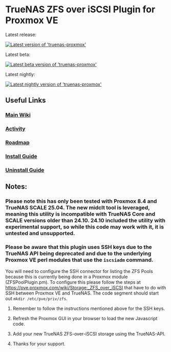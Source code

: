# TrueNAS ZFS over iSCSI Plugin for Proxmox VE

Latest release:

[![Latest version of 'truenas-proxmox'](https://api.cloudsmith.com/v1/badges/version/jonah-may-oss/truenas-proxmox/deb/truenas-proxmox/latest/a=all;xc=main;d=debian%252Fany-version;t=binary/?render=true)](https://cloudsmith.io/~jonah-may-oss/repos/truenas-proxmox/packages/detail/deb/truenas-proxmox/latest/a=all;xc=main;d=debian%252Fany-version;t=binary/)


Latest beta:

[![Latest beta version of 'truenas-proxmox'](https://api.cloudsmith.com/v1/badges/version/jonah-may-oss/truenas-proxmox-testing/deb/truenas-proxmox/latest/a=all;xc=main;d=debian%252Fany-version;t=binary/?render=true)](https://cloudsmith.io/~jonah-may-oss/repos/truenas-proxmox-testing/packages/detail/deb/truenas-proxmox/latest/a=all;xc=main;d=debian%252Fany-version;t=binary/)


Latest nightly:

[![Latest nightly version of 'truenas-proxmox'](https://api.cloudsmith.com/v1/badges/version/jonah-may-oss/truenas-proxmox-snapshots/deb/truenas-proxmox/latest/a=all;xc=main;d=debian%252Fany-version;t=binary/?render=true)](https://cloudsmith.io/~jonah-may-oss/repos/truenas-proxmox-snapshots/packages/detail/deb/truenas-proxmox/latest/a=all;xc=main;d=debian%252Fany-version;t=binary/)

## Useful Links

### [Main Wiki](https://github.com/Jonah-May-OSS/truenas-proxmox/wiki)

### [Activity](https://github.com/Jonah-May-OSS/truenas-proxmox/wiki/Activity)

### [Roadmap](https://github.com/Jonah-May-OSS/truenas-proxmox/wiki/Roadmap)

### [Install Guide](https://github.com/Jonah-May-OSS/truenas-proxmox/wiki/Install-Guide)

### [Uninstall Guide](https://github.com/Jonah-May-OSS/truenas-proxmox/wiki/Uninstall-Guide)

## Notes:

### Please note this has only been tested with Proxmox 8.4 and TrueNAS SCALE 25.04. The new midclt tool is leveraged, meaning this utility is incompatible with TrueNAS Core and SCALE versions older than 24.10. 24.10 included the utility with experimental support, so while this code may work with it, it is untested and unsupported.

### Please be aware that this plugin uses SSH keys due to the TrueNAS API being deprecated and due to the underlying Proxmox VE perl modules that use the ```iscsiadm``` command.

You will need to configure the SSH connector for listing the ZFS Pools because this is currently being done in a Proxmox module (ZFSPoolPlugin.pm). To configure this please follow the steps at https://pve.proxmox.com/wiki/Storage:_ZFS_over_iSCSI that have to do with SSH between Proxmox VE and TrueNAS. The code segment should start out `mkdir /etc/pve/priv/zfs`.

1. Remember to follow the instructions mentioned above for the SSH keys.

2. Refresh the Proxmox GUI in your browser to load the new Javascript code.

3. Add your new TrueNAS ZFS-over-iSCSI storage using the TrueNAS-API.

4. Thanks for your support.

